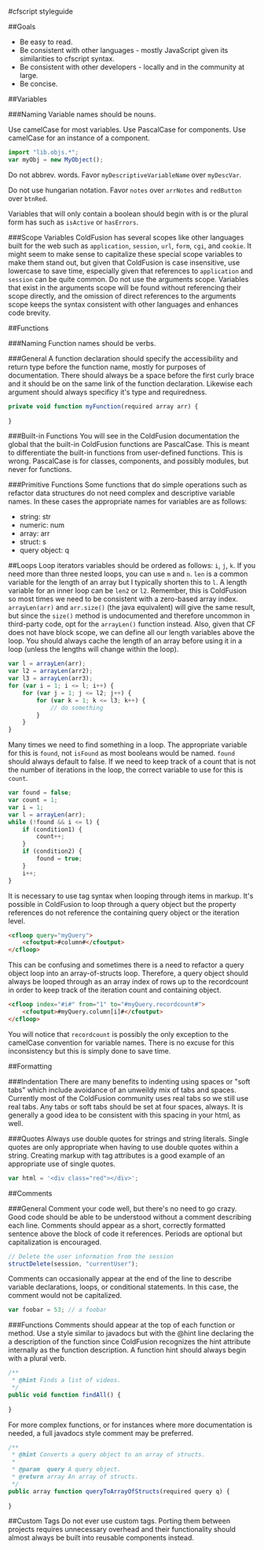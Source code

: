 #cfscript styleguide

##Goals
* Be easy to read.
* Be consistent with other languages - mostly JavaScript given its similarities to cfscript syntax.
* Be consistent with other developers - locally and in the community at large.
* Be concise.

##Variables

###Naming
Variable names should be nouns.

Use camelCase for most variables. Use PascalCase for components. Use camelCase for an instance of a component.

```javascript
import "lib.objs.*";
var myObj = new MyObject();
```

Do not abbrev. words. Favor `myDescriptiveVariableName` over `myDescVar`.

Do not use hungarian notation. Favor `notes` over `arrNotes` and `redButton` over `btnRed`.

Variables that will only contain a boolean should begin with is or the plural form has such as `isActive` or `hasErrors`.

###Scope Variables
ColdFusion has several scopes like other languages built for the web such as `application`, `session`, `url`, `form`, `cgi`, and `cookie`. It might seem to make sense to capitalize these special scope variables to make them stand out, but given that ColdFusion is case insensitive, use lowercase to save time, especially given that references to `application` and `session` can be quite common. Do not use the arguments scope. Variables that exist in the arguments scope will be found without referencing their scope directly, and the omission of direct references to the arguments scope keeps the syntax consistent with other languages and enhances code brevity.

##Functions

###Naming
Function names should be verbs.

###General
A function declaration should specify the accessibility and return type before the function name, mostly for purposes of documentation. There should always be a space before the first curly brace and it should be on the same link of the function declaration. Likewise each argument should always specificy it's type and requiredness.

```javascript
private void function myFunction(required array arr) {
    
}
```

###Built-in Functions
You will see in the ColdFusion documentation the global that the built-in ColdFusion functions are PascalCase. This is meant to differentiate the built-in functions from user-defined functions. This is wrong. PascalCase is for classes, components, and possibly modules, but never for functions.

###Primitive Functions
Some functions that do simple operations such as refactor data structures do not need complex and descriptive variable names. In these cases the appropriate names for variables are as follows:

* string: str
* numeric: num
* array: arr
* struct: s
* query object: q

##Loops
Loop iterators variables should be ordered as follows: `i`, `j`, `k`. If you need more than three nested loops, you can use `m` and `n`. `len` is a common variable for the length of an array but I typically shorten this to `l`. A length variable for an inner loop can be `len2` or `l2`. Remember, this is ColdFusion so most times we need to be consistent with a zero-based array index. `arrayLen(arr)` and `arr.size()` (the java equivalent) will give the same result, but since the `size()` method is undocumented and therefore uncommon in third-party code, opt for the `arrayLen()` function instead. Also, given that CF does not have block scope, we can define all our length variables above the loop. You should always cache the length of an array before using it in a loop (unless the lengths will change within the loop).

```javascript
var l = arrayLen(arr);
var l2 = arrayLen(arr2);
var l3 = arrayLen(arr3);
for (var i = 1; i <= l; i++) {
    for (var j = 1; j <= l2; j++) {
        for (var k = 1; k <= l3; k++) {
            // do something
        }  
    }
}
```

Many times we need to find something in a loop. The appropriate variable for this is `found`, not `isFound` as most booleans would be named. `found` should always default to false. If we need to keep track of a count that is not the number of iterations in the loop, the correct variable to use for this is `count`.

```javascript
var found = false;
var count = 1;
var i = 1;
var l = arrayLen(arr);
while (!found && i <= l) {
    if (condition1) {
        count++;
    }
    if (condition2) {
        found = true;
    }
    i++;
}
```

It is necessary to use tag syntax when looping through items in markup. It's possible in ColdFusion to loop through a query object but the property references do not reference the containing query object or the iteration level.

```html
<cfloop query="myQuery">
    <cfoutput>#column#</cfoutput>
</cfloop>
```

This can be confusing and sometimes there is a need to refactor a query object loop into an array-of-structs loop. Therefore, a query object should always be looped through as an array index of rows up to the recordcount in order to keep track of the iteration count and containing object.

```html
<cfloop index="#i#" from="1" to="#myQuery.recordcount#">
    <cfoutput>#myQuery.column[i]#</cfoutput>
</cfloop>
```

You will notice that `recordcount` is possibly the only exception to the camelCase convention for variable names. There is no excuse for this inconsistency but this is simply done to save time.

##Formatting

###Indentation
There are many benefits to indenting using spaces or "soft tabs" which include avoidance of an unweildy mix of tabs and spaces. Currently most of the ColdFusion community uses real tabs so we still use real tabs. Any tabs or soft tabs should be set at four spaces, always. It is generally a good idea to be consistent with this spacing in your html, as well.

###Quotes
Always use double quotes for strings and string literals. Single quotes are only appropriate when having to use double quotes within a string. Creating markup with tag attributes is a good example of an appropriate use of single quotes.

```javascript
var html = '<div class="red"></div>';
```

##Comments

###General
Comment your code well, but there's no need to go crazy. Good code should be able to be understood without a comment describing each line. Comments should appear as a short, correctly formatted sentence above the block of code it references. Periods are optional but capitalization is encouraged.

```javascript
// Delete the user information from the session
structDelete(session, "currentUser");
```
Comments can occasionally appear at the end of the line to describe variable declarations, loops, or conditional statements. In this case, the comment would not be capitalized.

```javascript
var foobar = 53; // a foobar
```

###Functions
Comments should appear at the top of each function or method. Use a style similar to javadocs but with the @hint line declaring the a description of the function since ColdFusion recognizes the hint attribute internally as the function description. A function hint should always begin with a plural verb.

```javascript
/**
 * @hint Finds a list of videos.
 */
public void function findAll() {
    
}
```

For more complex functions, or for instances where more documentation is needed, a full javadocs style comment may be preferred.

```javascript
/**
 * @hint Converts a query object to an array of structs.
 *
 * @param  query A query object.
 * @return array An array of structs.
 */
public array function queryToArrayOfStructs(required query q) {
    
}
```

##Custom Tags
Do not ever use custom tags. Porting them between projects requires unnecessary overhead and their functionality should almost always be built into reusable components instead.







